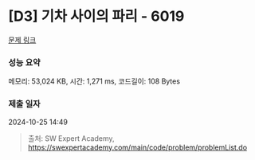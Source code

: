 # [D3] 기차 사이의 파리 - 6019 

[문제 링크](https://swexpertacademy.com/main/code/problem/problemDetail.do?contestProbId=AWajaTmaZw4DFAWM) 

### 성능 요약

메모리: 53,024 KB, 시간: 1,271 ms, 코드길이: 108 Bytes

### 제출 일자

2024-10-25 14:49



> 출처: SW Expert Academy, https://swexpertacademy.com/main/code/problem/problemList.do
